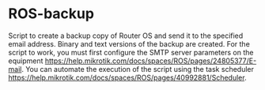 # ROS-backup
Script to create a backup copy of Router OS and send it to the specified email address.
Binary and text versions of the backup are created. For the script to work, you must first configure the SMTP server parameters on the equipment https://help.mikrotik.com/docs/spaces/ROS/pages/24805377/E-mail.
You can automate the execution of the script using the task scheduler https://help.mikrotik.com/docs/spaces/ROS/pages/40992881/Scheduler.
